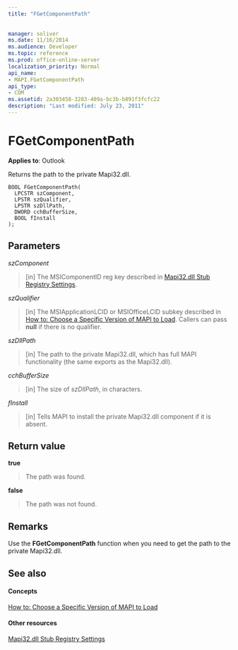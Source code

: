 ```yaml
---
title: "FGetComponentPath"
 
 
manager: soliver
ms.date: 11/16/2014
ms.audience: Developer
ms.topic: reference
ms.prod: office-online-server
localization_priority: Normal
api_name:
- MAPI.FGetComponentPath
api_type:
- COM
ms.assetid: 2a303458-3283-409a-bc3b-b891f3fcfc22
description: "Last modified: July 23, 2011"
---
```


# FGetComponentPath

  
  
**Applies to**: Outlook 
  
Returns the path to the private Mapi32.dll.
  
```
BOOL FGetComponentPath(
  LPCSTR szComponent,
  LPSTR szQualifier,
  LPSTR szDllPath,
  DWORD cchBufferSize,
  BOOL fInstall
);
```

## Parameters

 _szComponent_
  
> [in] The MSIComponentID reg key described in [Mapi32.dll Stub Registry Settings](http://msdn.microsoft.com/en-us/library/dd162409.aspx).
    
 _szQualifier_
  
> [in] The MSIApplicationLCID or MSIOfficeLCID subkey described in [How to: Choose a Specific Version of MAPI to Load](how-to-choose-a-specific-version-of-mapi-to-load.md). Callers can pass **null** if there is no qualifier. 
    
 _szDllPath_
  
> [in] The path to the private Mapi32.dll, which has full MAPI functionality (the same exports as the Mapi32.dll).
    
 _cchBufferSize_
  
> [in] The size of  _szDllPath_, in characters.
    
 _fInstall_
  
> [in] Tells MAPI to install the private Mapi32.dll component if it is absent.
    
## Return value

 **true**
  
> The path was found.
    
 **false**
  
> The path was not found.
    
## Remarks

Use the **FGetComponentPath** function when you need to get the path to the private Mapi32.dll. 
  
## See also

#### Concepts

[How to: Choose a Specific Version of MAPI to Load](how-to-choose-a-specific-version-of-mapi-to-load.md)
#### Other resources

[Mapi32.dll Stub Registry Settings](http://msdn.microsoft.com/en-us/library/dd162409.aspx)

